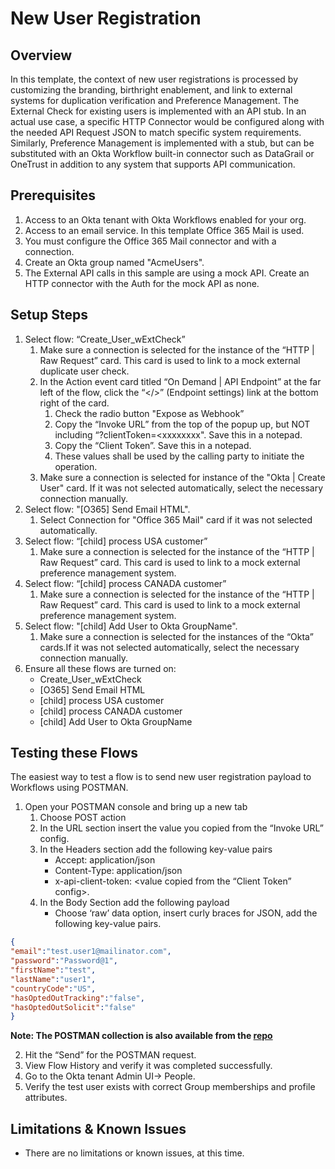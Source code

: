 # New User Registration


## Overview

In this template, the context of new user registrations is processed by customizing the branding, birthright enablement, and link to external systems for duplication verification and Preference Management. The External Check for existing users is implemented with an API stub. In an actual use case, a specific HTTP Connector would be configured along with the needed API Request JSON to match specific system requirements. Similarly, Preference Management is implemented with a stub, but can be substituted with an Okta Workflow built-in connector such as DataGrail or OneTrust in addition to any system that supports API communication.


## Prerequisites

1.   Access to an Okta tenant with Okta Workflows enabled for your org.
2.   Access to an email service. In this template Office 365 Mail is used.
3.   You must configure the Office 365 Mail connector and with a connection.
4.   Create an Okta group named "AcmeUsers".
5.   The External API calls in this sample are using a mock API. Create an HTTP connector with the Auth for the mock API as none.


## Setup Steps

1. Select flow: “Create_User_wExtCheck”
   1. Make sure a connection is selected for the instance of the “HTTP | Raw Request” card. This card is used to link to a mock external duplicate user check.
   2. In the Action event card titled “On Demand | API Endpoint”  at the far left of the flow, click the “&lt;/>” (Endpoint settings) link at the bottom right of the card.
      1. Check the radio button "Expose as Webhook”
      2. Copy the “Invoke URL” from the top of the popup up, but NOT including “?clientToken=&lt;xxxxxxxx". Save this in a notepad.
      3. Copy the “Client Token”. Save this in a notepad.
      4. These values shall be used by the calling party to initiate the operation.
   3. Make sure a connection is selected for instance of the "Okta | Create User" card. If it was not selected automatically, select the necessary connection manually.
2. Select flow: "[O365] Send Email HTML".
    1. Select Connection for "Office 365 Mail" card if it was not selected automatically.
3. Select flow: “[child] process USA customer”
    1. Make sure a connection is selected for the instance of the “HTTP | Raw Request” card. This card is used to link to a mock external preference management system.
4. Select flow: “[child] process CANADA customer”
    1. Make sure a connection is selected for the instance of the “HTTP | Raw Request” card. This card is used to link to a mock external preference management system.
5. Select flow: "[child] Add User to Okta GroupName". 
    1.  Make sure a connection is selected for the instances of the “Okta” cards.If it was not selected automatically, select the necessary connection manually.
6. Ensure all these flows are turned on:
    * Create_User_wExtCheck
    * [O365] Send Email HTML
    * [child] process USA customer
    * [child] process CANADA customer
    * [child] Add User to Okta GroupName


## Testing these Flows

The easiest way to test a flow is to send new user registration payload to Workflows using POSTMAN.

1. Open your POSTMAN console and bring up a new tab
    1. Choose POST action
    2. In the URL section insert the value you copied from the “Invoke URL” config.
    3. In the Headers section add the following key-value pairs
        * Accept: application/json
        * Content-Type: application/json
        * x-api-client-token: &lt;value copied from the “Client Token” config>.
    4. In the Body Section add the following payload
        * Choose ‘raw’ data option, insert curly braces for JSON, add the following key-value pairs.

```json
{
"email":"test.user1@mailinator.com",
"password":"Password@1",
"firstName":"test",
"lastName":"user1",
"countryCode":"US",
"hasOptedOutTracking":"false",
"hasOptedOutSolicit":"false"
}
```
**Note: The POSTMAN collection is also available from the [repo](https://github.com/okta/workflows-templates/blob/master/workflows/new_user_registration/WorkflowsDiscovery.postman_collection.json)**

2. Hit the “Send” for the POSTMAN request.
3. View Flow History and verify it was completed successfully.
4. Go to the Okta tenant Admin UI-> People.
5. Verify the test user exists with correct Group memberships and profile attributes.


## Limitations & Known Issues

*   There are no limitations or known issues, at this time.
